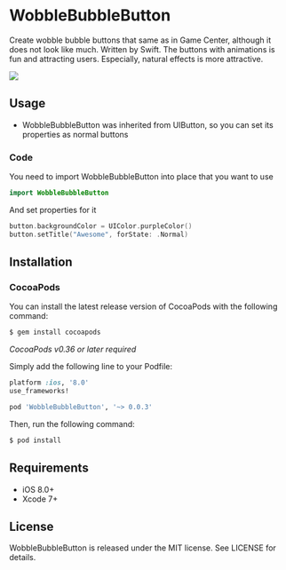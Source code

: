 # WobbleBubbleButton
Create wobble bubble buttons that same as in Game Center, although it does not look like much. Written by Swift.
The buttons with animations is fun and attracting users. Especially, natural effects is more attractive.

![](https://github.com/quangtqag/WobbleBubbleButton/blob/master/Screenshots/preview.gif)

## Usage
* WobbleBubbleButton was inherited from UIButton, so you can set its properties as normal buttons

### Code

You need to import WobbleBubbleButton into place that you want to use

```swift
import WobbleBubbleButton
```

And set properties for it

```swift
button.backgroundColor = UIColor.purpleColor()
button.setTitle("Awesome", forState: .Normal)
```

## Installation
### CocoaPods

You can install the latest release version of CocoaPods with the following command:

```bash
$ gem install cocoapods
```

*CocoaPods v0.36 or later required*

Simply add the following line to your Podfile:

```ruby
platform :ios, '8.0' 
use_frameworks!

pod 'WobbleBubbleButton', '~> 0.0.3' 
```

Then, run the following command:

```bash
$ pod install
```

## Requirements

- iOS 8.0+
- Xcode 7+

## License

WobbleBubbleButton is released under the MIT license. See LICENSE for details.

